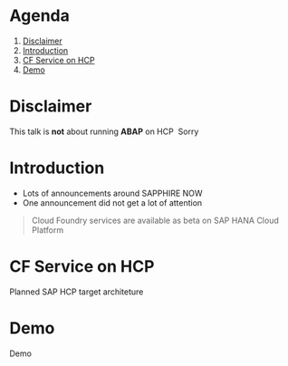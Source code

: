 # Agenda
1. [Disclaimer](#/2)
1. [Introduction](#/3)
1. [CF Service on HCP](#/4)
1. [Demo](#/6)



# Disclaimer
This talk is **not** about running **ABAP** on HCP 
<img data-src="images/no_abap.png" wigth="25%">
Sorry



# Introduction
* Lots of announcements around SAPPHIRE NOW
* One announcement did not get a lot of attention

> Cloud Foundry services are available as beta on SAP HANA Cloud Platform


# CF Service on HCP
Planned SAP HCP target architeture 
<img data-src="images/PlannedArchitecture.png">



# Demo
<!-- .slide: data-background="images/demo.png" -->
Demo

